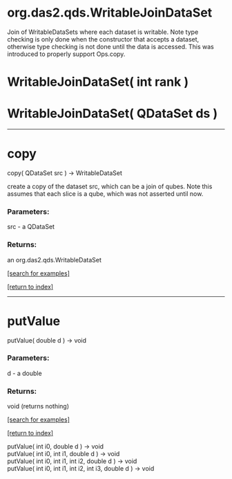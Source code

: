# org.das2.qds.WritableJoinDataSet

Join of WritableDataSets where each dataset is writable.  Note type checking is
 only done when the constructor that accepts a dataset, otherwise type checking
 is not done until the data is accessed.  This was introduced to properly
 support Ops.copy.

# WritableJoinDataSet( int rank )


# WritableJoinDataSet( QDataSet ds )


***
<a name="copy"></a>
# copy
copy( QDataSet src ) &rarr; WritableDataSet

create a copy of the dataset src, which can be a join of qubes.
 Note this assumes that each slice is a qube, which was not asserted until now.

### Parameters:
src - a QDataSet

### Returns:
an org.das2.qds.WritableDataSet


<a href="https://github.com/autoplot/dev/search?q=copy&unscoped_q=copy">[search for examples]</a>

<a href="https://github.com/autoplot/documentation/blob/master/javadoc/index-all.md">[return to index]</a>

***
<a name="putValue"></a>
# putValue
putValue( double d ) &rarr; void



### Parameters:
d - a double

### Returns:
void (returns nothing)


<a href="https://github.com/autoplot/dev/search?q=putValue&unscoped_q=putValue">[search for examples]</a>

<a href="https://github.com/autoplot/documentation/blob/master/javadoc/index-all.md">[return to index]</a>

putValue( int i0, double d ) &rarr; void<br>
putValue( int i0, int i1, double d ) &rarr; void<br>
putValue( int i0, int i1, int i2, double d ) &rarr; void<br>
putValue( int i0, int i1, int i2, int i3, double d ) &rarr; void<br>
